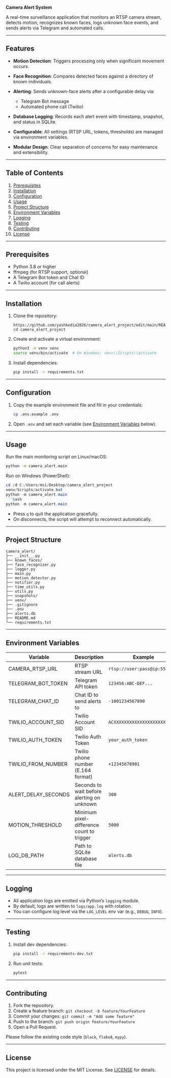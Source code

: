 **Camera Alert System**

A real-time surveillance application that monitors an RTSP camera stream, detects motion, recognizes known faces, logs unknown face events, and sends alerts via Telegram and automated calls.

---

## Features

* **Motion Detection**: Triggers processing only when significant movement occurs.
* **Face Recognition**: Compares detected faces against a directory of known individuals.
* **Alerting**: Sends unknown-face alerts after a configurable delay via:

  * Telegram Bot message
  * Automated phone call (Twilio)
* **Database Logging**: Records each alert event with timestamp, snapshot, and status in SQLite.
* **Configurable**: All settings (RTSP URL, tokens, thresholds) are managed via environment variables.
* **Modular Design**: Clear separation of concerns for easy maintenance and extensibility.

---

## Table of Contents

1. [Prerequisites](#prerequisites)
2. [Installation](#installation)
3. [Configuration](#configuration)
4. [Usage](#usage)
5. [Project Structure](#project-structure)
6. [Environment Variables](#environment-variables)
7. [Logging](#logging)
8. [Testing](#testing)
9. [Contributing](#contributing)
10. [License](#license)

---

## Prerequisites

* Python 3.8 or higher
* ffmpeg (for RTSP support, optional)
* A Telegram Bot token and Chat ID
* A Twilio account (for call alerts)

---

## Installation
  
1. Clone the repository:
   ```
   https://github.com/yashkedia2026/camera_alert_project/edit/main/README.md
   cd camera_alert_project
   ```
2. Create and activate a virtual environment:

   ```bash
   python3 -m venv venv
   source venv/bin/activate  # On Windows: venv\\Scripts\\activate
   ```
3. Install dependencies:

   ```bash
   pip install -r requirements.txt
   ```

---

## Configuration

1. Copy the example environment file and fill in your credentials:

   ```bash
   cp .env.example .env
   ```
2. Open `.env` and set each variable (see [Environment Variables](#environment-variables) below).

---

## Usage

Run the main monitoring script on Linux/macOS:

```bash
python -m camera_alert.main
```

Run on Windows (PowerShell):

````powershell
cd /d C:/Users/msi/Desktop/camera_alert_project
venv/Scripts/activate.bat
python -m camera_alert.main
```bash
python -m camera_alert.main
````

* Press `q` to quit the application gracefully.
* On disconnects, the script will attempt to reconnect automatically.

---

## Project Structure

```
camera_alert/
├── __init__.py
├── known_faces/
├── face_recognizer.py
├── logger.py
├── main.py
├── motion_detector.py
├── notifier.py
├── time_utils.py
├── utils.py
├── snapshots/
├── venv/
├── .gitignore
├── .env
├── alerts.db
├── README.md
└── requirements.txt

```

---

## Environment Variables

| Variable              | Description                                | Example                       |
| --------------------- | ------------------------------------------ | ----------------------------- |
| CAMERA\_RTSP\_URL     | RTSP stream URL                            | `rtsp://user:pass@ip:554/...` |
| TELEGRAM\_BOT\_TOKEN  | Telegram API token                         | `123456:ABC-DEF...`           |
| TELEGRAM\_CHAT\_ID    | Chat ID to send alerts to                  | `-1001234567890`              |
| TWILIO\_ACCOUNT\_SID  | Twilio Account SID                         | `ACXXXXXXXXXXXXXXXXXXXX`      |
| TWILIO\_AUTH\_TOKEN   | Twilio Auth Token                          | `your_auth_token`             |
| TWILIO\_FROM\_NUMBER  | Twilio phone number (E.164 format)         | `+12345678901`                |
| ALERT\_DELAY\_SECONDS | Seconds to wait before alerting on unknown | `300`                         |
| MOTION\_THRESHOLD     | Minimum pixel-difference count to trigger  | `5000`                        |
| LOG\_DB\_PATH         | Path to SQLite database file               | `alerts.db`                   |

---

## Logging

* All application logs are emitted via Python’s `logging` module.
* By default, logs are written to `logs/app.log` with rotation.
* You can configure log level via the `LOG_LEVEL` env var (e.g., `DEBUG`, `INFO`).

---

## Testing

1. Install dev dependencies:

   ```bash
   pip install -r requirements-dev.txt
   ```
2. Run unit tests:

   ```bash
   pytest
   ```

---

## Contributing

1. Fork the repository.
2. Create a feature branch: `git checkout -b feature/YourFeature`
3. Commit your changes: `git commit -m "Add some feature"`
4. Push to the branch: `git push origin feature/YourFeature`
5. Open a Pull Request.

Please follow the existing code style (`black`, `flake8`, `mypy`).

---

## License

This project is licensed under the MIT License. See [LICENSE](LICENSE) for details.

